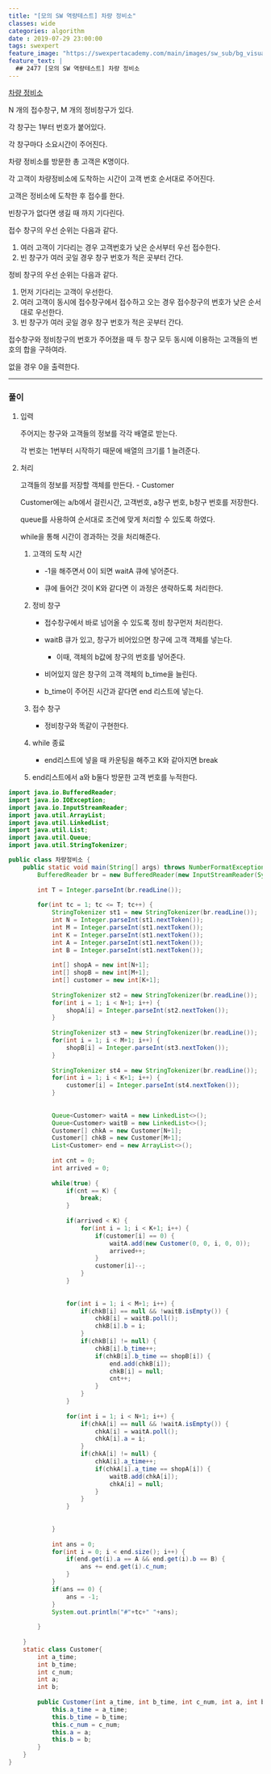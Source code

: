 ```yaml
---
title: "[모의 SW 역량테스트] 차량 정비소"
classes: wide
categories: algorithm
date : 2019-07-29 23:00:00
tags: swexpert
feature_image: "https://swexpertacademy.com/main/images/sw_sub/bg_visual_test_photo.png"
feature_text: |
  ## 2477 [모의 SW 역량테스트] 차량 정비소
---
```


[차량 정비소](https://swexpertacademy.com/main/code/problem/problemDetail.do?contestProbId=AV6c6bgaIuoDFAXy)

N 개의 접수창구, M 개의 정비창구가 있다.

각 창구는 1부터 번호가 붙어있다.

각 창구마다 소요시간이 주어진다.

차량 정비소를 방문한 총 고객은 K명이다.

각 고객이 차량정비소에 도착하는 시간이 고객 번호 순서대로 주어진다.

고객은 정비소에 도착한 후 접수를 한다.

빈창구가 없다면 생길 때 까지 기다린다.

접수 창구의 우선 순위는 다음과 같다.
1. 여러 고객이 기다리는 경우 고객번호가 낮은 순서부터 우선 접수한다.
2. 빈 창구가 여러 곳일 경우 창구 번호가 적은 곳부터 간다.

정비 창구의 우선 순위는 다음과 같다.
1. 먼저 기다리는 고객이 우선한다.
2. 여러 고객이 동시에 접수창구에서 접수하고 오는 경우 접수창구의 번호가 낮은 순서대로 우선한다.
3. 빈 창구가 여러 곳일 경우 창구 번호가 적은 곳부터 간다.

접수창구와 정비창구의 번호가 주어졌을 때 두 창구 모두 동시에 이용하는 고객들의 번호의 합을 구하여라.

없을 경우 0을 출력한다.

---

### 풀이


1. 입력

    주어지는 창구와 고객들의 정보를 각각 배열로 받는다.

    각 번호는 1번부터 시작하기 때문에 배열의 크기를 1 늘려준다.

2. 처리

    고객들의 정보를 저장할 객체를 만든다. - Customer

    Customer에는 a/b에서 걸린시간, 고객번호, a창구 번호, b창구 번호를 저장한다.

    queue를 사용하여 순서대로 조건에 맞게 처리할 수 있도록 하였다.

    while을 통해 시간이 경과하는 것을 처리해준다.

    1. 고객의 도착 시간
        
        - -1을 해주면서 0이 되면 waitA 큐에 넣어준다.

        - 큐에 들어간 것이 K와 같다면 이 과정은 생략하도록 처리한다.  

    2. 정비 창구

        - 접수창구에서 바로 넘어올 수 있도록 정비 창구먼저 처리한다.

        - waitB 큐가 있고, 창구가 비어있으면 창구에 고객 객체를 넣는다.
            - 이때, 객체의 b값에 창구의 번호를 넣어준다.

        - 비어있지 않은 창구의 고객 객체의 b_time을 늘린다.

        - b_time이 주어진 시간과 같다면 end 리스트에 넣는다.

    3. 접수 창구

        - 정비창구와 똑같이 구현한다.

    4. while 종료
        
        - end리스트에 넣을 때 카운팅을 해주고 K와 같아지면 break
    
    5. end리스트에서 a와 b둘다 방문한 고객 번호를 누적한다.


```java
import java.io.BufferedReader;
import java.io.IOException;
import java.io.InputStreamReader;
import java.util.ArrayList;
import java.util.LinkedList;
import java.util.List;
import java.util.Queue;
import java.util.StringTokenizer;

public class 차량정비소 {
	public static void main(String[] args) throws NumberFormatException, IOException {
		BufferedReader br = new BufferedReader(new InputStreamReader(System.in));
		
		int T = Integer.parseInt(br.readLine());
		
		for(int tc = 1; tc <= T; tc++) {
			StringTokenizer st1 = new StringTokenizer(br.readLine());
			int N = Integer.parseInt(st1.nextToken());
			int M = Integer.parseInt(st1.nextToken());
			int K = Integer.parseInt(st1.nextToken());
			int A = Integer.parseInt(st1.nextToken());
			int B = Integer.parseInt(st1.nextToken());
			
			int[] shopA = new int[N+1];
			int[] shopB = new int[M+1];
			int[] customer = new int[K+1];
			
			StringTokenizer st2 = new StringTokenizer(br.readLine());
			for(int i = 1; i < N+1; i++) {
				shopA[i] = Integer.parseInt(st2.nextToken());
			}
			
			StringTokenizer st3 = new StringTokenizer(br.readLine());
			for(int i = 1; i < M+1; i++) {
				shopB[i] = Integer.parseInt(st3.nextToken());
			}
			
			StringTokenizer st4 = new StringTokenizer(br.readLine());
			for(int i = 1; i < K+1; i++) {
				customer[i] = Integer.parseInt(st4.nextToken());
			}
			
			
			Queue<Customer> waitA = new LinkedList<>();
			Queue<Customer> waitB = new LinkedList<>();
			Customer[] chkA = new Customer[N+1];
			Customer[] chkB = new Customer[M+1];
			List<Customer> end = new ArrayList<>();
			
			int cnt = 0;
			int arrived = 0;
			
			while(true) {
				if(cnt == K) {
					break;
				}
				
				if(arrived < K) {
					for(int i = 1; i < K+1; i++) {
						if(customer[i] == 0) {
							waitA.add(new Customer(0, 0, i, 0, 0));
							arrived++;
						}
						customer[i]--;
					}
				}
				
				
				for(int i = 1; i < M+1; i++) {
					if(chkB[i] == null && !waitB.isEmpty()) {
						chkB[i] = waitB.poll();
						chkB[i].b = i;
					}
					if(chkB[i] != null) {
						chkB[i].b_time++;
						if(chkB[i].b_time == shopB[i]) {
							end.add(chkB[i]);
							chkB[i] = null;
							cnt++;
						}
					}
				}
				
				for(int i = 1; i < N+1; i++) {
					if(chkA[i] == null && !waitA.isEmpty()) {
						chkA[i] = waitA.poll();
						chkA[i].a = i;
					}
					if(chkA[i] != null) {
						chkA[i].a_time++;
						if(chkA[i].a_time == shopA[i]) {
							waitB.add(chkA[i]);
							chkA[i] = null;
						}
					}
				}
				
				
			}
			
			int ans = 0;
			for(int i = 0; i < end.size(); i++) {
				if(end.get(i).a == A && end.get(i).b == B) {
					ans += end.get(i).c_num;
				}
			}
			if(ans == 0) {
				ans = -1;
			}
			System.out.println("#"+tc+" "+ans);
			
		}
		
	}
	static class Customer{
		int a_time;
		int b_time;
		int c_num;
		int a;
		int b;
		
		public Customer(int a_time, int b_time, int c_num, int a, int b) {
			this.a_time = a_time;
			this.b_time = b_time;
			this.c_num = c_num;
			this.a = a;
			this.b = b;
		}
	}
}

```